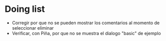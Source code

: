 # Doing list

- Corregir por que no se pueden mostrar los comentarios al momento de seleccionar eliminar
- Verificar, con Piña, por que no se muestra el dialogo "basic" de ejemplo